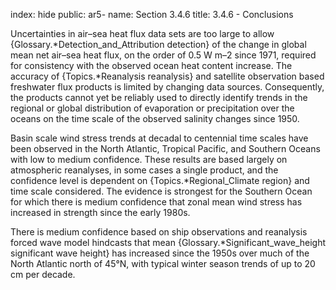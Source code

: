 index: hide
public: ar5-
name: Section 3.4.6
title: 3.4.6 - Conclusions

Uncertainties in air–sea heat flux data sets are too large to allow {Glossary.*Detection_and_Attribution detection} of the change in global mean net air–sea heat flux, on the order of 0.5 W m–2 since 1971, required for consistency with the observed ocean heat content increase. The accuracy of {Topics.*Reanalysis reanalysis} and satellite observation based freshwater flux products is limited by changing data sources. Consequently, the products cannot yet be reliably used to directly identify trends in the regional or global distribution of evaporation or precipitation over the oceans on the time scale of the observed salinity changes since 1950.

Basin scale wind stress trends at decadal to centennial time scales have been observed in the North Atlantic, Tropical Pacific, and Southern Oceans with low to medium confidence. These results are based largely on atmospheric reanalyses, in some cases a single product, and the confidence level is dependent on {Topics.*Regional_Climate region} and time scale considered. The evidence is strongest for the Southern Ocean for which there is medium confidence that zonal mean wind stress has increased in strength since the early 1980s.

There is medium confidence based on ship observations and reanalysis forced wave model hindcasts that mean {Glossary.*Significant_wave_height significant wave height} has increased since the 1950s over much of the North Atlantic north of 45°N, with typical winter season trends of up to 20 cm per decade.
